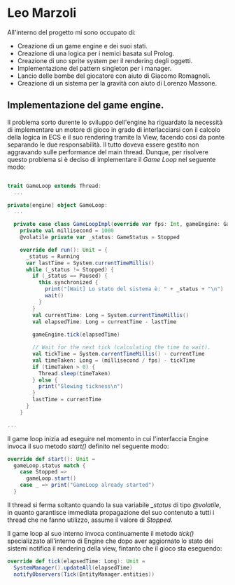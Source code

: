 # Leo Marzoli

All'interno del progetto mi sono occupato di:
* Creazione di un game engine e dei suoi stati.
* Creazione di una logica per i nemici basata sul Prolog.
* Creazione di uno sprite system per il rendering degli oggetti.
* Implementazione del pattern singleton per i manager.
* Lancio delle bombe del giocatore con aiuto di Giacomo Romagnoli.
* Creazione di un sistema per la gravità con aiuto di Lorenzo Massone.

## Implementazione del game engine.

Il problema sorto durente lo sviluppo dell'engine ha riguardato la necessità di implementare un motore di gioco in grado di interlacciarsi con il calcolo della logica in ECS e il suo rendering tramite la View, facendo così da ponte separando le due responsabilità. Il tutto doveva essere gestito non aggravando sulle performance del main thread. Dunque, per risolvere questo problema si è deciso di implementare il *Game Loop* nel seguente modo:

```scala

trait GameLoop extends Thread:
  ...

private[engine] object GameLoop:
  ...

  private case class GameLoopImpl(override var fps: Int, gameEngine: GameEngine) extends GameLoop {
    private val millisecond = 1000
    @volatile private var _status: GameStatus = Stopped

    override def run(): Unit = {
      _status = Running
      var lastTime = System.currentTimeMillis()
      while (_status != Stopped) {
        if (_status == Paused) {
          this.synchronized {
            print("[Wait] Lo stato del sistema è: " + _status + "\n")
            wait()
          }
        }
        val currentTime: Long = System.currentTimeMillis()
        val elapsedTime: Long = currentTime - lastTime
        
        gameEngine.tick(elapsedTime)

        // Wait for the next tick (calculating the time to wait).
        val tickTime = System.currentTimeMillis() - currentTime
        val timeTaken: Long = (millisecond / fps) - tickTime
        if (timeTaken > 0) {
          Thread.sleep(timeTaken)
        } else {
          print("Slowing tickness\n")
        }
        lastTime = currentTime
      }
    }

...

```

Il game loop inizia ad eseguire nel momento in cui l'interfaccia Engine invoca il suo metodo *start()* definito nel seguente modo:

```scala
override def start(): Unit = 
  gameLoop.status match {
    case Stopped =>
      gameLoop.start()
    case _ => print("GameLoop already started")
  }

```

Il thread si ferma soltanto quando la sua variabile *_status* di tipo *@volatile*, in quanto garantisce immediata propagazione del suo contenuto a tutti i thread che ne fanno utilizzo, assume il valore di *Stopped*.

Il game loop al suo interno invoca continuamente il metodo *tick()* specializzato all'interno di Engine che dopo aver aggiornato lo stato dei sistemi notifica il rendering della view, fintanto che il gioco sta eseguendo: 

```scala
override def tick(elapsedTime: Long): Unit =
  SystemManager().updateAll(elapsedTime)
  notifyObservers(Tick(EntityManager.entities))
```

